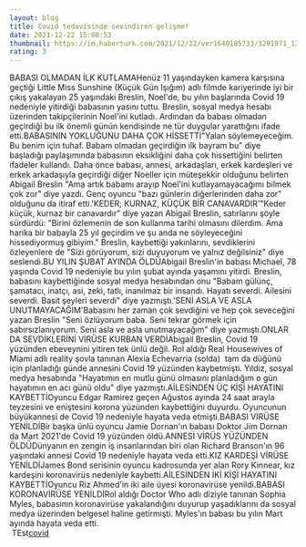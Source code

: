 ```yaml
--- 
layout: blog
title: Covid tedavisinde sevindiren gelişme!
date: 2021-12-22 15:08:53
thumbnail: https://im.haberturk.com/2021/12/22/ver1640185733/3291971_1200x627.jpg
rating: 3
---
```

BABASI OLMADAN İLK KUTLAMAHenüz 11 yaşındayken kamera karşısına geçtiği Little Miss Sunshine (Küçük Gün Işığım) adlı filmde kariyerinde iyi bir çıkış yakalayan 25 yaşındaki Breslin, Noel'de, bu yılın başlarında Covid 19 nedeniyle yitirdiği babasının yasını tuttu. Breslin, sosyal medya hesabı üzerinden takipçilerinin Noel'ini kutladı. Ardından da babası olmadan geçirdiği bu ilk önemli günün kendisinde ne tür duygular yarattığını ifade etti.BABASININ YOKLUĞUNU DAHA ÇOK HİSSETTİ"Yalan söylemeyeceğim. Bu benim için tuhaf. Babam olmadan geçirdiğin ilk bayram bu" diye başladığı paylaşımında babasının eksikliğini daha çok hissettiğini belirten ifadeler kullandı. Daha önce babası, annesi, arkadaşları, erkek kardeşleri ve erkek arkadaşıyla geçirdiği diğer Noeller için müteşekkir olduğunu belirten Abigail Breslin "Ama artık babamı arayıp Noel'ini kutlayamayacağımı bilmek çok zor" diye yazdı. Genç oyuncu "bazı günlerin diğerlerinden daha zor" olduğunu da itiraf etti.'KEDER; KURNAZ, KÜÇÜK BİR CANAVARDIR'"Keder küçük, kurnaz bir canavardır" diye yazan Abigail Breslin, satırlarını şöyle sürdürdü: "Birini özlemenin de son kullanma tarihi olmasını dilerdim. Ama harika bir babayla 25 yıl geçirdim ve şu anda ne söyleyeceğini hissediyormuş gibiyim." Breslin, kaybettiği yakınlarını, sevdiklerini özleyenlere de "Sizi görüyorum, sizi duyuyorum ve yalnız değilsiniz" diye seslendi.BU YILIN ŞUBAT AYINDA ÖLDÜAbigail Breslin'in babası Michael, 78 yaşında Covid 19 nedeniyle bu yılın şubat ayında yaşamını yitirdi. Breslin, babasını kaybettiğinde sosyal medya hesabından onu "Babam gülünç, şamatacı, inatçı, asi, zeki, tatlı, inanılmaz bir insandı. Hayatı severdi. Ailesini severdi. Basit şeyleri severdi" diye yazmıştı.'SENİ ASLA VE ASLA UNUTMAYACAĞIM'Babasını her zaman çok sevdiğini ve hep çok seveceğini yazan Breslin "Seni özlüyorum baba. Seni tekrar görmek için sabırsızlanıyorum. Seni asla ve asla unutmayacağım" diye yazmıştı.ONLAR DA SEVDİKLERİNİ VİRÜSE KURBAN VERDİAbigail Breslin, Covid 19 yüzünden ebeveynini yitiren tek ünlü değil. Rol aldığı Real Housewives of Miami adlı reality şovla tanınan Alexia Echevarria (solda)  tam da düğünü için planladığı günde annesini Covid 19 yüzünden kaybetmişti. Yıldız, sosyal medya hesabında "Hayatımın en mutlu günü olmasını planladığım o gün hayatımın en acı günü oldu" diye yazmıştı.AİLESİNDEN ÜÇ KİŞİ HAYATINI KAYBETTİOyuncu Edgar Ramirez geçen Ağustos ayında 24 saat arayla teyzesini ve eniştesini korona yüzünden kaybettiğini duyurdu. Oyuncunun büyükannesi de Covid 19 nedeniyle hayata veda etmişti.BABASI VİRÜSE YENİLDİBir başka ünlü oyuncu Jamie Dornan'ın babası Doktor Jim Dornan da Mart 2021'de Covid 19 yüzünden öldü.ANNESİ VİRÜS YÜZÜNDEN ÖLDÜDünyanın en zengin iş insanlarından biri olan Richard Branson'ın 96 yaşındaki annesi Covid 19 nedeniyle hayata veda etti.KIZ KARDEŞİ VİRÜSE YENİLDİJames Bond serisinin oyuncu kadrosunda yer alan Rory Kinnear, kız kardeşini koronavirüs nedeniyle kaybetti.AİLESİNDEN İKİ KİŞİ HAYATINI KAYBETTİOyuncu Riz Ahmed'in iki aile üyesi koronavirüse yenildi.BABASI KORONAVİRÜSE YENİLDİRol aldığı Doctor Who adlı diziyle tanınan Sophia Myles, babasının koronavirüse yakalandığını duyurup yaşadıklarını da sosyal medya üzerinden belgesel haline getirmişti. Myles'ın babası bu yılın Mart ayında hayata veda etti.   </br>&nbsp;TEst<a href="https://www.tuccar.de/category/schnelltest">covid</a>